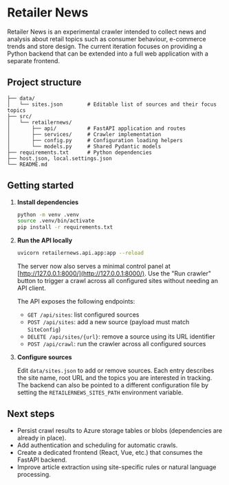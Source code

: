 # Retailer News

Retailer News is an experimental crawler intended to collect news and analysis about retail topics such as consumer behaviour, e-commerce trends and store design. The current iteration focuses on providing a Python backend that can be extended into a full web application with a separate frontend.

## Project structure

```
├── data/
│   └── sites.json        # Editable list of sources and their focus topics
├── src/
│   └── retailernews/
│       ├── api/          # FastAPI application and routes
│       ├── services/     # Crawler implementation
│       ├── config.py     # Configuration loading helpers
│       └── models.py     # Shared Pydantic models
├── requirements.txt      # Python dependencies
├── host.json, local.settings.json
└── README.md
```

## Getting started

1. **Install dependencies**

   ```bash
   python -m venv .venv
   source .venv/bin/activate
   pip install -r requirements.txt
   ```

2. **Run the API locally**

   ```bash
   uvicorn retailernews.api.app:app --reload
   ```

   The server now also serves a minimal control panel at
   [http://127.0.0.1:8000/](http://127.0.0.1:8000/). Use the "Run crawler" button to
   trigger a crawl across all configured sites without needing an API client.

   The API exposes the following endpoints:

   - `GET /api/sites`: list configured sources
   - `POST /api/sites`: add a new source (payload must match `SiteConfig`)
   - `DELETE /api/sites/{url}`: remove a source using its URL identifier
   - `POST /api/crawl`: run the crawler across all configured sources

3. **Configure sources**

   Edit `data/sites.json` to add or remove sources. Each entry describes the site name, root URL and the topics you are interested in tracking. The backend can also be pointed to a different configuration file by setting the `RETAILERNEWS_SITES_PATH` environment variable.

## Next steps

- Persist crawl results to Azure storage tables or blobs (dependencies are already in place).
- Add authentication and scheduling for automatic crawls.
- Create a dedicated frontend (React, Vue, etc.) that consumes the FastAPI backend.
- Improve article extraction using site-specific rules or natural language processing.
